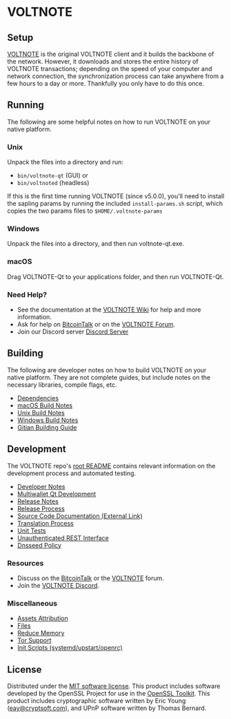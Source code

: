 VOLTNOTE
=============

Setup
---------------------
[VOLTNOTE](http://voltnote.org/wallet) is the original VOLTNOTE client and it builds the backbone of the network. However, it downloads and stores the entire history of VOLTNOTE transactions; depending on the speed of your computer and network connection, the synchronization process can take anywhere from a few hours to a day or more. Thankfully you only have to do this once.

Running
---------------------
The following are some helpful notes on how to run VOLTNOTE on your native platform.

### Unix

Unpack the files into a directory and run:

- `bin/voltnote-qt` (GUI) or
- `bin/voltnoted` (headless)

If this is the first time running VOLTNOTE (since v5.0.0), you'll need to install the sapling params by running the included `install-params.sh` script, which copies the two params files to `$HOME/.voltnote-params`

### Windows

Unpack the files into a directory, and then run voltnote-qt.exe.

### macOS

Drag VOLTNOTE-Qt to your applications folder, and then run VOLTNOTE-Qt.

### Need Help?

* See the documentation at the [VOLTNOTE Wiki](https://github.com/VOLTNOTE/VTN/wiki)
for help and more information.
* Ask for help on [BitcoinTalk](https://bitcointalk.org/index.php?topic=1262920.0) or on the [VOLTNOTE Forum](http://forum.voltnote.org/).
* Join our Discord server [Discord Server](https://discord.voltnote.org)

Building
---------------------
The following are developer notes on how to build VOLTNOTE on your native platform. They are not complete guides, but include notes on the necessary libraries, compile flags, etc.

- [Dependencies](dependencies.md)
- [macOS Build Notes](build-osx.md)
- [Unix Build Notes](build-unix.md)
- [Windows Build Notes](build-windows.md)
- [Gitian Building Guide](gitian-building.md)

Development
---------------------
The VOLTNOTE repo's [root README](/README.md) contains relevant information on the development process and automated testing.

- [Developer Notes](developer-notes.md)
- [Multiwallet Qt Development](multiwallet-qt.md)
- [Release Notes](release-notes.md)
- [Release Process](release-process.md)
- [Source Code Documentation (External Link)](https://www.fuzzbawls.pw/voltnote/doxygen/)
- [Translation Process](translation_process.md)
- [Unit Tests](unit-tests.md)
- [Unauthenticated REST Interface](REST-interface.md)
- [Dnsseed Policy](dnsseed-policy.md)

### Resources
* Discuss on the [BitcoinTalk](https://bitcointalk.org/index.php?topic=1262920.0) or the [VOLTNOTE](http://forum.voltnote.org/) forum.
* Join the [VOLTNOTE Discord](https://discord.voltnote.org).

### Miscellaneous
- [Assets Attribution](assets-attribution.md)
- [Files](files.md)
- [Reduce Memory](reduce-memory.md)
- [Tor Support](tor.md)
- [Init Scripts (systemd/upstart/openrc)](init.md)

License
---------------------
Distributed under the [MIT software license](/COPYING).
This product includes software developed by the OpenSSL Project for use in the [OpenSSL Toolkit](https://www.openssl.org/). This product includes
cryptographic software written by Eric Young ([eay@cryptsoft.com](mailto:eay@cryptsoft.com)), and UPnP software written by Thomas Bernard.
